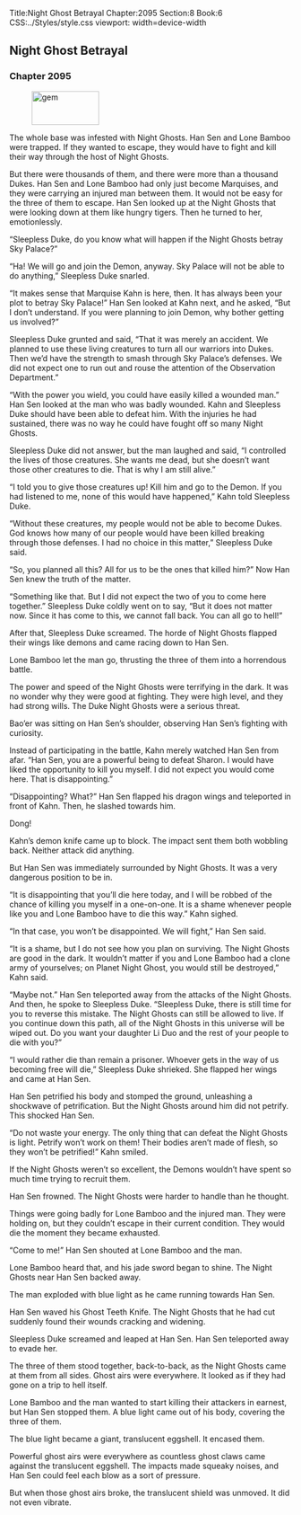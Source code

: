 Title:Night Ghost Betrayal 
Chapter:2095 
Section:8 
Book:6 
CSS:../Styles/style.css 
viewport: width=device-width
  
## Night Ghost Betrayal
### Chapter 2095
  
<figure>
	<img src="../Images/gem.gif" alt="gem" id="gem" width="120" height="60" />
</figure>
  

  
The whole base was infested with Night Ghosts. Han Sen and Lone Bamboo were trapped. If they wanted to escape, they would have to fight and kill their way through the host of Night Ghosts.

But there were thousands of them, and there were more than a thousand Dukes. Han Sen and Lone Bamboo had only just become Marquises, and they were carrying an injured man between them. It would not be easy for the three of them to escape. Han Sen looked up at the Night Ghosts that were looking down at them like hungry tigers. Then he turned to her, emotionlessly.

“Sleepless Duke, do you know what will happen if the Night Ghosts betray Sky Palace?”

“Ha! We will go and join the Demon, anyway. Sky Palace will not be able to do anything,” Sleepless Duke snarled.

“It makes sense that Marquise Kahn is here, then. It has always been your plot to betray Sky Palace!” Han Sen looked at Kahn next, and he asked, “But I don’t understand. If you were planning to join Demon, why bother getting us involved?”

Sleepless Duke grunted and said, “That it was merely an accident. We planned to use these living creatures to turn all our warriors into Dukes. Then we’d have the strength to smash through Sky Palace’s defenses. We did not expect one to run out and rouse the attention of the Observation Department.”

“With the power you wield, you could have easily killed a wounded man.” Han Sen looked at the man who was badly wounded. Kahn and Sleepless Duke should have been able to defeat him. With the injuries he had sustained, there was no way he could have fought off so many Night Ghosts.

Sleepless Duke did not answer, but the man laughed and said, “I controlled the lives of those creatures. She wants me dead, but she doesn’t want those other creatures to die. That is why I am still alive.”

“I told you to give those creatures up! Kill him and go to the Demon. If you had listened to me, none of this would have happened,” Kahn told Sleepless Duke.

“Without these creatures, my people would not be able to become Dukes. God knows how many of our people would have been killed breaking through those defenses. I had no choice in this matter,” Sleepless Duke said.

“So, you planned all this? All for us to be the ones that killed him?” Now Han Sen knew the truth of the matter.

“Something like that. But I did not expect the two of you to come here together.” Sleepless Duke coldly went on to say, “But it does not matter now. Since it has come to this, we cannot fall back. You can all go to hell!”

After that, Sleepless Duke screamed. The horde of Night Ghosts flapped their wings like demons and came racing down to Han Sen.

Lone Bamboo let the man go, thrusting the three of them into a horrendous battle.

The power and speed of the Night Ghosts were terrifying in the dark. It was no wonder why they were good at fighting. They were high level, and they had strong wills. The Duke Night Ghosts were a serious threat.

Bao’er was sitting on Han Sen’s shoulder, observing Han Sen’s fighting with curiosity.

Instead of participating in the battle, Kahn merely watched Han Sen from afar. “Han Sen, you are a powerful being to defeat Sharon. I would have liked the opportunity to kill you myself. I did not expect you would come here. That is disappointing.”

“Disappointing? What?” Han Sen flapped his dragon wings and teleported in front of Kahn. Then, he slashed towards him.

Dong!

Kahn’s demon knife came up to block. The impact sent them both wobbling back. Neither attack did anything.

But Han Sen was immediately surrounded by Night Ghosts. It was a very dangerous position to be in.

“It is disappointing that you’ll die here today, and I will be robbed of the chance of killing you myself in a one-on-one. It is a shame whenever people like you and Lone Bamboo have to die this way.” Kahn sighed.

“In that case, you won’t be disappointed. We will fight,” Han Sen said.

“It is a shame, but I do not see how you plan on surviving. The Night Ghosts are good in the dark. It wouldn’t matter if you and Lone Bamboo had a clone army of yourselves; on Planet Night Ghost, you would still be destroyed,” Kahn said.

“Maybe not.” Han Sen teleported away from the attacks of the Night Ghosts. And then, he spoke to Sleepless Duke. “Sleepless Duke, there is still time for you to reverse this mistake. The Night Ghosts can still be allowed to live. If you continue down this path, all of the Night Ghosts in this universe will be wiped out. Do you want your daughter Li Duo and the rest of your people to die with you?”

“I would rather die than remain a prisoner. Whoever gets in the way of us becoming free will die,” Sleepless Duke shrieked. She flapped her wings and came at Han Sen.

Han Sen petrified his body and stomped the ground, unleashing a shockwave of petrification. But the Night Ghosts around him did not petrify. This shocked Han Sen.

“Do not waste your energy. The only thing that can defeat the Night Ghosts is light. Petrify won’t work on them! Their bodies aren’t made of flesh, so they won’t be petrified!” Kahn smiled.

If the Night Ghosts weren’t so excellent, the Demons wouldn’t have spent so much time trying to recruit them.

Han Sen frowned. The Night Ghosts were harder to handle than he thought.

Things were going badly for Lone Bamboo and the injured man. They were holding on, but they couldn’t escape in their current condition. They would die the moment they became exhausted.

“Come to me!” Han Sen shouted at Lone Bamboo and the man.

Lone Bamboo heard that, and his jade sword began to shine. The Night Ghosts near Han Sen backed away.

The man exploded with blue light as he came running towards Han Sen.

Han Sen waved his Ghost Teeth Knife. The Night Ghosts that he had cut suddenly found their wounds cracking and widening.

Sleepless Duke screamed and leaped at Han Sen. Han Sen teleported away to evade her.

The three of them stood together, back-to-back, as the Night Ghosts came at them from all sides. Ghost airs were everywhere. It looked as if they had gone on a trip to hell itself.

Lone Bamboo and the man wanted to start killing their attackers in earnest, but Han Sen stopped them. A blue light came out of his body, covering the three of them.

The blue light became a giant, translucent eggshell. It encased them.

Powerful ghost airs were everywhere as countless ghost claws came against the translucent eggshell. The impacts made squeaky noises, and Han Sen could feel each blow as a sort of pressure.

But when those ghost airs broke, the translucent shield was unmoved. It did not even vibrate.
